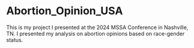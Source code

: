 # Abortion_Opinion_USA
This is my project I presented at the 2024 MSSA Conference in Nashville, TN. I presented my analysis on abortion opinions based on race-gender status. 
